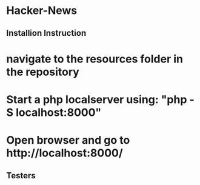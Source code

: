 # Hacker-News

## Installion Instruction

# navigate to the resources folder in the repository
# Start a php localserver using: "php -S localhost:8000"
# Open browser and go to http://localhost:8000/


## Testers

#
#